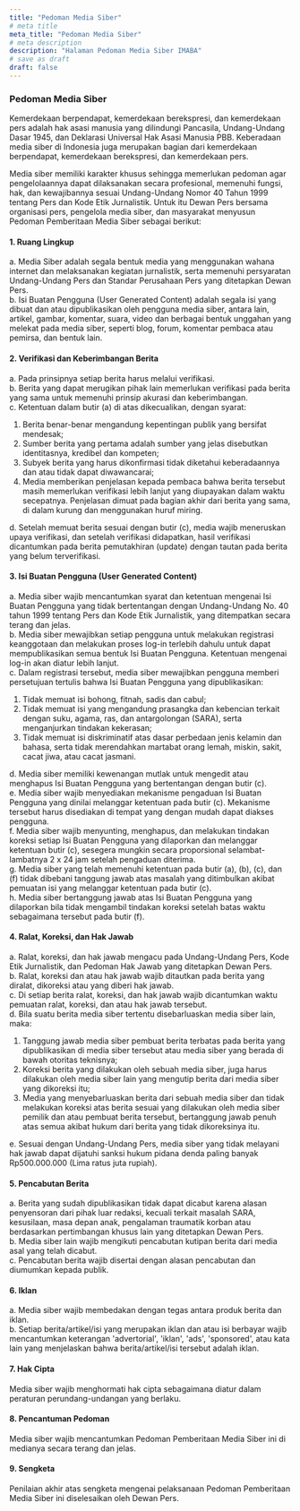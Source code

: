 ```yaml
---
title: "Pedoman Media Siber"
# meta title
meta_title: "Pedoman Media Siber"
# meta description
description: "Halaman Pedoman Media Siber IMABA"
# save as draft
draft: false
---
```


### Pedoman Media Siber

Kemerdekaan berpendapat, kemerdekaan berekspresi, dan kemerdekaan pers adalah hak asasi manusia yang dilindungi Pancasila, Undang-Undang Dasar 1945, dan Deklarasi Universal Hak Asasi Manusia PBB. Keberadaan media siber di Indonesia juga merupakan bagian dari kemerdekaan berpendapat, kemerdekaan berekspresi, dan kemerdekaan pers.

Media siber memiliki karakter khusus sehingga memerlukan pedoman agar pengelolaannya dapat dilaksanakan secara profesional, memenuhi fungsi, hak, dan kewajibannya sesuai Undang-Undang Nomor 40 Tahun 1999 tentang Pers dan Kode Etik Jurnalistik. Untuk itu Dewan Pers bersama organisasi pers, pengelola media siber, dan masyarakat menyusun Pedoman Pemberitaan Media Siber sebagai berikut:

#### 1. Ruang Lingkup

a. Media Siber adalah segala bentuk media yang menggunakan wahana internet dan melaksanakan kegiatan jurnalistik, serta memenuhi persyaratan Undang-Undang Pers dan Standar Perusahaan Pers yang ditetapkan Dewan Pers.  
b. Isi Buatan Pengguna (User Generated Content) adalah segala isi yang dibuat dan atau dipublikasikan oleh pengguna media siber, antara lain, artikel, gambar, komentar, suara, video dan berbagai bentuk unggahan yang melekat pada media siber, seperti blog, forum, komentar pembaca atau pemirsa, dan bentuk lain.

#### 2. Verifikasi dan Keberimbangan Berita

a. Pada prinsipnya setiap berita harus melalui verifikasi.  
b. Berita yang dapat merugikan pihak lain memerlukan verifikasi pada berita yang sama untuk memenuhi prinsip akurasi dan keberimbangan.  
c. Ketentuan dalam butir (a) di atas dikecualikan, dengan syarat:

1) Berita benar-benar mengandung kepentingan publik yang bersifat mendesak;  
2) Sumber berita yang pertama adalah sumber yang jelas disebutkan identitasnya, kredibel dan kompeten;  
3) Subyek berita yang harus dikonfirmasi tidak diketahui keberadaannya dan atau tidak dapat diwawancarai;  
4) Media memberikan penjelasan kepada pembaca bahwa berita tersebut masih memerlukan verifikasi lebih lanjut yang diupayakan dalam waktu secepatnya. Penjelasan dimuat pada bagian akhir dari berita yang sama, di dalam kurung dan menggunakan huruf miring.

d. Setelah memuat berita sesuai dengan butir (c), media wajib meneruskan upaya verifikasi, dan setelah verifikasi didapatkan, hasil verifikasi dicantumkan pada berita pemutakhiran (update) dengan tautan pada berita yang belum terverifikasi.

#### 3. Isi Buatan Pengguna (User Generated Content)

a. Media siber wajib mencantumkan syarat dan ketentuan mengenai Isi Buatan Pengguna yang tidak bertentangan dengan Undang-Undang No. 40 tahun 1999 tentang Pers dan Kode Etik Jurnalistik, yang ditempatkan secara terang dan jelas.  
b. Media siber mewajibkan setiap pengguna untuk melakukan registrasi keanggotaan dan melakukan proses log-in terlebih dahulu untuk dapat mempublikasikan semua bentuk Isi Buatan Pengguna. Ketentuan mengenai log-in akan diatur lebih lanjut.  
c. Dalam registrasi tersebut, media siber mewajibkan pengguna memberi persetujuan tertulis bahwa Isi Buatan Pengguna yang dipublikasikan:

1) Tidak memuat isi bohong, fitnah, sadis dan cabul;  
2) Tidak memuat isi yang mengandung prasangka dan kebencian terkait dengan suku, agama, ras, dan antargolongan (SARA), serta menganjurkan tindakan kekerasan;  
3) Tidak memuat isi diskriminatif atas dasar perbedaan jenis kelamin dan bahasa, serta tidak merendahkan martabat orang lemah, miskin, sakit, cacat jiwa, atau cacat jasmani.

d. Media siber memiliki kewenangan mutlak untuk mengedit atau menghapus Isi Buatan Pengguna yang bertentangan dengan butir (c).  
e. Media siber wajib menyediakan mekanisme pengaduan Isi Buatan Pengguna yang dinilai melanggar ketentuan pada butir (c). Mekanisme tersebut harus disediakan di tempat yang dengan mudah dapat diakses pengguna.  
f. Media siber wajib menyunting, menghapus, dan melakukan tindakan koreksi setiap Isi Buatan Pengguna yang dilaporkan dan melanggar ketentuan butir (c), sesegera mungkin secara proporsional selambat-lambatnya 2 x 24 jam setelah pengaduan diterima.  
g. Media siber yang telah memenuhi ketentuan pada butir (a), (b), (c), dan (f) tidak dibebani tanggung jawab atas masalah yang ditimbulkan akibat pemuatan isi yang melanggar ketentuan pada butir (c).  
h. Media siber bertanggung jawab atas Isi Buatan Pengguna yang dilaporkan bila tidak mengambil tindakan koreksi setelah batas waktu sebagaimana tersebut pada butir (f).

#### 4. Ralat, Koreksi, dan Hak Jawab

a. Ralat, koreksi, dan hak jawab mengacu pada Undang-Undang Pers, Kode Etik Jurnalistik, dan Pedoman Hak Jawab yang ditetapkan Dewan Pers.  
b. Ralat, koreksi dan atau hak jawab wajib ditautkan pada berita yang diralat, dikoreksi atau yang diberi hak jawab.  
c. Di setiap berita ralat, koreksi, dan hak jawab wajib dicantumkan waktu pemuatan ralat, koreksi, dan atau hak jawab tersebut.  
d. Bila suatu berita media siber tertentu disebarluaskan media siber lain, maka:

1) Tanggung jawab media siber pembuat berita terbatas pada berita yang dipublikasikan di media siber tersebut atau media siber yang berada di bawah otoritas teknisnya;  
2) Koreksi berita yang dilakukan oleh sebuah media siber, juga harus dilakukan oleh media siber lain yang mengutip berita dari media siber yang dikoreksi itu;  
3) Media yang menyebarluaskan berita dari sebuah media siber dan tidak melakukan koreksi atas berita sesuai yang dilakukan oleh media siber pemilik dan atau pembuat berita tersebut, bertanggung jawab penuh atas semua akibat hukum dari berita yang tidak dikoreksinya itu.

e. Sesuai dengan Undang-Undang Pers, media siber yang tidak melayani hak jawab dapat dijatuhi sanksi hukum pidana denda paling banyak Rp500.000.000 (Lima ratus juta rupiah).

#### 5. Pencabutan Berita

a. Berita yang sudah dipublikasikan tidak dapat dicabut karena alasan penyensoran dari pihak luar redaksi, kecuali terkait masalah SARA, kesusilaan, masa depan anak, pengalaman traumatik korban atau berdasarkan pertimbangan khusus lain yang ditetapkan Dewan Pers.  
b. Media siber lain wajib mengikuti pencabutan kutipan berita dari media asal yang telah dicabut.  
c. Pencabutan berita wajib disertai dengan alasan pencabutan dan diumumkan kepada publik.

#### 6. Iklan

a. Media siber wajib membedakan dengan tegas antara produk berita dan iklan.  
b. Setiap berita/artikel/isi yang merupakan iklan dan atau isi berbayar wajib mencantumkan keterangan 'advertorial', 'iklan', 'ads', 'sponsored', atau kata lain yang menjelaskan bahwa berita/artikel/isi tersebut adalah iklan.

#### 7. Hak Cipta

Media siber wajib menghormati hak cipta sebagaimana diatur dalam peraturan perundang-undangan yang berlaku.

#### 8. Pencantuman Pedoman

Media siber wajib mencantumkan Pedoman Pemberitaan Media Siber ini di medianya secara terang dan jelas.

#### 9. Sengketa

Penilaian akhir atas sengketa mengenai pelaksanaan Pedoman Pemberitaan Media Siber ini diselesaikan oleh Dewan Pers.